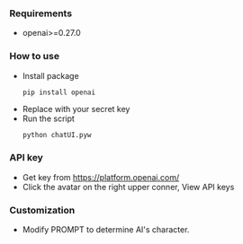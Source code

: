 ### Requirements

* openai>=0.27.0

### How to use

* Install package
  ```
  pip install openai
  ```
* Replace with your secret key
* Run the script
  ```python
  python chatUI.pyw
  ```

### API key

* Get key from https://platform.openai.com/
* Click the avatar on the right upper conner, View API keys


### Customization

* Modify PROMPT to determine AI's character.
